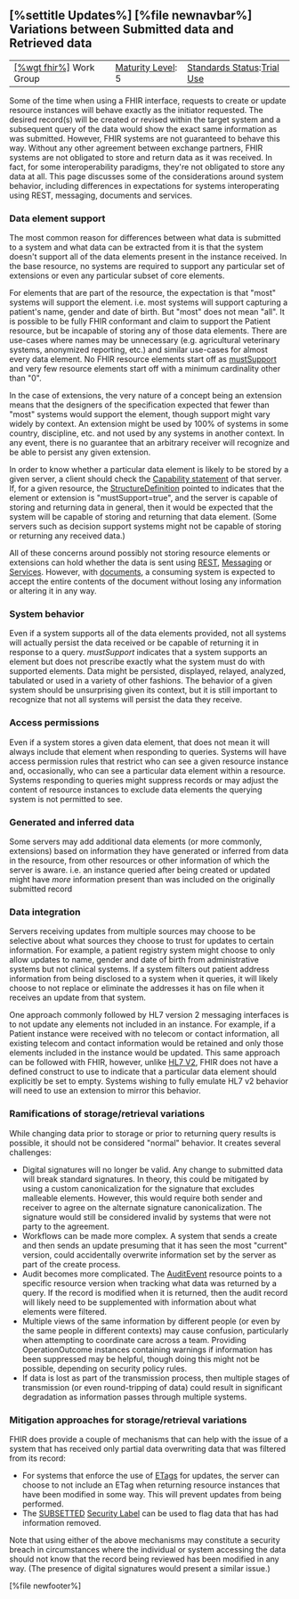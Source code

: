\[%settitle Updates%\]
\[%file newnavbar%\]
Variations between Submitted data and Retrieved data
----------------------------------------------------

|                                                |                                             |                                                                                      |
|------------------------------------------------|---------------------------------------------|--------------------------------------------------------------------------------------|
| [\[%wgt fhir%\]](%5B%wg%20fhir%%5D) Work Group | [Maturity Level](versions.html#maturity): 5 | [Standards Status](versions.html#std-process):[Trial Use](versions.html#std-process) |

<span id="community"></span>
Some of the time when using a FHIR interface, requests to create or update resource instances will behave exactly as the initiator requested. The desired record(s) will be created or revised within the target system and a subsequent query of the data would show the exact same information as was submitted. However, FHIR systems are not guaranteed to behave this way. Without any other agreement between exchange partners, FHIR systems are not obligated to store and return data as it was received. In fact, for some interoperability paradigms, they're not obligated to store any data at all. This page discusses some of the considerations around system behavior, including differences in expectations for systems interoperating using REST, messaging, documents and services.

### Data element support

The most common reason for differences between what data is submitted to a system and what data can be extracted from it is that the system doesn't support all of the data elements present in the instance received. In the base resource, no systems are required to support any particular set of extensions or even any particular subset of core elements.

For elements that are part of the resource, the expectation is that "most" systems will support the element. i.e. most systems will support capturing a patient's name, gender and date of birth. But "most" does not mean "all". It is possible to be fully FHIR conformant and claim to support the Patient resource, but be incapable of storing any of those data elements. There are use-cases where names may be unnecessary (e.g. agricultural veterinary systems, anonymized reporting, etc.) and similar use-cases for almost every data element. No FHIR resource elements start off as [mustSupport](elementdefinition-definitions.html#ElementDefinition.mustSupport) and very few resource elements start off with a minimum cardinality other than "0".

In the case of extensions, the very nature of a concept being an extension means that the designers of the specification expected that fewer than "most" systems would support the element, though support might vary widely by context. An extension might be used by 100% of systems in some country, discipline, etc. and not used by any systems in another context. In any event, there is no guarantee that an arbitrary receiver will recognize and be able to persist any given extension.

In order to know whether a particular data element is likely to be stored by a given server, a client should check the [Capability statement](capabilitystatement.html) of that server. If, for a given resource, the [StructureDefinition](structuredefinition.html) pointed to indicates that the element or extension is "mustSupport=true", and the server is capable of storing and returning data in general, then it would be expected that the system will be capable of storing and returning that data element. (Some servers such as decision support systems might not be capable of storing or returning any received data.)

All of these concerns around possibly not storing resource elements or extensions can hold whether the data is sent using [REST](http.html), [Messaging](messaging.html) or [Services](services.html). However, with [documents](documents.html), a consuming system is expected to accept the entire contents of the document without losing any information or altering it in any way.

### System behavior

Even if a system supports all of the data elements provided, not all systems will actually persist the data received or be capable of returning it in response to a query. *mustSupport* indicates that a system supports an element but does not prescribe exactly what the system must do with supported elements. Data might be persisted, displayed, relayed, analyzed, tabulated or used in a variety of other fashions. The behavior of a given system should be unsurprising given its context, but it is still important to recognize that not all systems will persist the data they receive.

### Access permissions

Even if a system stores a given data element, that does not mean it will always include that element when responding to queries. Systems will have access permission rules that restrict who can see a given resource instance and, occasionally, who can see a particular data element within a resource. Systems responding to queries might suppress records or may adjust the content of resource instances to exclude data elements the querying system is not permitted to see.

### Generated and inferred data

Some servers may add additional data elements (or more commonly, extensions) based on information they have generated or inferred from data in the resource, from other resources or other information of which the server is aware. i.e. an instance queried after being created or updated might have *more* information present than was included on the originally submitted record

### Data integration

Servers receiving updates from multiple sources may choose to be selective about what sources they choose to trust for updates to certain information. For example, a patient registry system might choose to only allow updates to name, gender and date of birth from administrative systems but not clinical systems. If a system filters out patient address information from being disclosed to a system when it queries, it will likely choose to not replace or eliminate the addresses it has on file when it receives an update from that system.

One approach commonly followed by HL7 version 2 messaging interfaces is to not update any elements not included in an instance. For example, if a Patient instance were received with no telecom or contact information, all existing telecom and contact information would be retained and only those elements included in the instance would be updated. This same approach can be followed with FHIR, however, unlike [HL7 V2](http://www.hl7.org/implement/standards/product_brief.cfm?product_id=185), FHIR does not have a defined construct to use to indicate that a particular data element should explicitly be set to empty. Systems wishing to fully emulate HL7 v2 behavior will need to use an extension to mirror this behavior.

### Ramifications of storage/retrieval variations

While changing data prior to storage or prior to returning query results is possible, it should not be considered "normal" behavior. It creates several challenges:

-   Digital signatures will no longer be valid. Any change to submitted data will break standard signatures. In theory, this could be mitigated by using a custom canonicalization for the signature that excludes malleable elements. However, this would require both sender and receiver to agree on the alternate signature canonicalization. The signature would still be considered invalid by systems that were not party to the agreement.
-   Workflows can be made more complex. A system that sends a create and then sends an update presuming that it has seen the most "current" version, could accidentally overwrite information set by the server as part of the create process.
-   Audit becomes more complicated. The [AuditEvent](auditevent.html) resource points to a specific resource version when tracking what data was returned by a query. If the record is modified when it is returned, then the audit record will likely need to be supplemented with information about what elements were filtered.
-   Multiple views of the same information by different people (or even by the same people in different contexts) may cause confusion, particularly when attempting to coordinate care across a team. Providing OperationOutcome instances containing warnings if information has been suppressed may be helpful, though doing this might not be possible, depending on security policy rules.
-   If data is lost as part of the transmission process, then multiple stages of transmission (or even round-tripping of data) could result in significant degradation as information passes through multiple systems.

### Mitigation approaches for storage/retrieval variations

FHIR does provide a couple of mechanisms that can help with the issue of a system that has received only partial data overwriting data that was filtered from its record:

-   For systems that enforce the use of [ETags](http://www.w3.org/Protocols/rfc2616/rfc2616-sec14.html#sec14.19) for updates, the server can choose to not include an ETag when returning resource instances that have been modified in some way. This will prevent updates from being performed.
-   The [SUBSETTED](v3/vs/SecurityIntegrityObservationValue/cs.html#SUBSETTED) [Security Label](security-labels.html) can be used to flag data that has had information removed.

Note that using either of the above mechanisms may constitute a security breach in circumstances where the individual or system accessing the data should not know that the record being reviewed has been modified in any way. (The presence of digital signatures would present a similar issue.)

\[%file newfooter%\]
